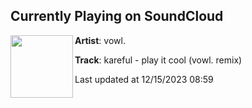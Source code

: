 ## Currently Playing on SoundCloud

[<img align="left" width="100" src="https://i1.sndcdn.com/artworks-LkHznP7LmMQMWRjU-0rmfhA-t500x500.jpg">](https://soundcloud.com/vowlmusic/kareful-playitcool-vowl-remix?in=saxurn/sets/nnn-2023-naughty)

**Artist**: vowl. 

**Track**: kareful - play it cool (vowl. remix)

Last updated at 12/15/2023 08:59
